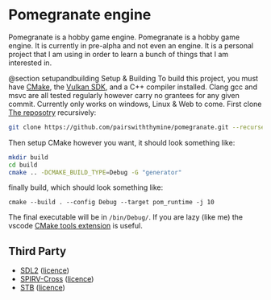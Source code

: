 # Pomegranate engine

Pomegranate is a hobby game engine.
Pomegranate is a hobby game engine. It is currently in pre-alpha and not even an engine. It is a
personal project that I am using in order to learn a bunch of things that I am interested in.

@section setupandbuilding Setup & Building
To build this project, you must have [CMake](https://cmake.org/), the 
[Vulkan SDK](https://www.lunarg.com/vulkan-sdk/), and a C++ compiler installed. Clang gcc and msvc are all tested 
regularly however carry no grantees for any given commit. Currently only works on windows, Linux & Web to come.
First clone [The reposotry](https://Pgithub.com/pairswiththymine/pomegranate/) recursively:
```sh
git clone https://github.com/pairswiththymine/pomegranate.git --recurse-submodules
```
Then setup CMake however you want, it should look something like:
```sh
mkdir build
cd build
cmake .. -DCMAKE_BUILD_TYPE=Debug -G "generator"
```
finally build, which should look something like:
```
cmake --build . --config Debug --target pom_runtime -j 10
```
The final executable will be in `/bin/Debug/`.
If you are lazy (like me) the vscode 
[CMake tools extension](https://marketplace.visualstudio.com/items?itemName=ms-vscode.cmake-tools) is useful.


## Third Party
- [SDL2](https://www.libsdl.org/) ([licence](https://www.libsdl.org/license.php))
- [SPIRV-Cross](https://github.com/KhronosGroup/SPIRV-Cross) ([licence](https://github.com/KhronosGroup/SPIRV-Cross/blob/master/LICENSE))
- [STB](https://github.com/nothings/stb) ([licence](https://github.com/nothings/stb/blob/master/LICENSE))